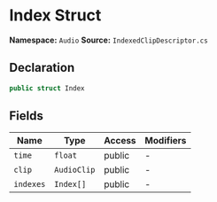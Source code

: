 # Index Struct

**Namespace:** `Audio`
**Source:** `IndexedClipDescriptor.cs`

## Declaration

```csharp
public struct Index
```

## Fields

| Name | Type | Access | Modifiers |
|------|------|--------|-----------|
| `time` | `float` | public | - |
| `clip` | `AudioClip` | public | - |
| `indexes` | `Index[]` | public | - |


